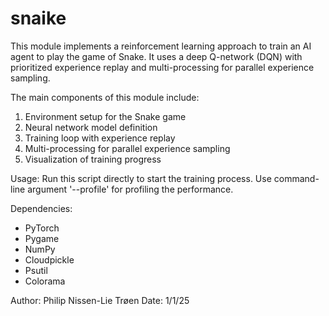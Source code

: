 # snaike
This module implements a reinforcement learning approach to train an AI agent to play the game of Snake.
It uses a deep Q-network (DQN) with prioritized experience replay and multi-processing for parallel experience sampling.

The main components of this module include:
1. Environment setup for the Snake game
2. Neural network model definition
3. Training loop with experience replay
4. Multi-processing for parallel experience sampling
5. Visualization of training progress

Usage:
Run this script directly to start the training process. Use command-line argument '--profile'
for profiling the performance.

Dependencies:
- PyTorch
- Pygame
- NumPy
- Cloudpickle
- Psutil
- Colorama

Author: Philip Nissen-Lie Trøen
Date: 1/1/25

